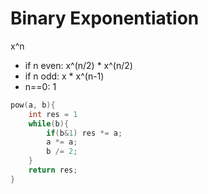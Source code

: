 # Binary Exponentiation
x^n
* if n even: x^(n/2) * x^(n/2)
* if n odd: x * x^(n-1)
* n==0: 1
```c++
pow(a, b){
    int res = 1
    while(b){
        if(b&1) res *= a;
        a *= a;
        b /= 2;
    }
    return res;
}
```